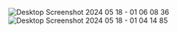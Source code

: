 ![Desktop Screenshot 2024 05 18 - 01 06 08 36](https://github.com/Toca-melo/DockerSpring/assets/114452776/68043f9c-1ff6-46be-8596-be6be687bb0d)
![Desktop Screenshot 2024 05 18 - 01 04 14 85](https://github.com/Toca-melo/DockerSpring/assets/114452776/9c1b8be3-47e4-4299-bc0e-3c70a6c9bbd5)

